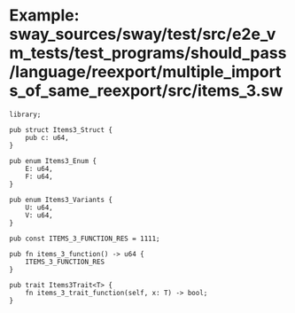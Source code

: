 # Example: sway_sources/sway/test/src/e2e_vm_tests/test_programs/should_pass/language/reexport/multiple_imports_of_same_reexport/src/items_3.sw

```sway
library;

pub struct Items3_Struct {
    pub c: u64,
}

pub enum Items3_Enum {
    E: u64,
    F: u64,
}

pub enum Items3_Variants {
    U: u64,
    V: u64,
}

pub const ITEMS_3_FUNCTION_RES = 1111;

pub fn items_3_function() -> u64 {
    ITEMS_3_FUNCTION_RES
}

pub trait Items3Trait<T> {
    fn items_3_trait_function(self, x: T) -> bool;
}

```
